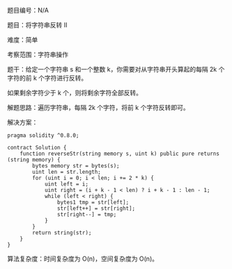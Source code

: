题目编号：N/A

题目：将字符串反转 II

难度：简单

考察范围：字符串操作

题干：给定一个字符串 s 和一个整数 k，你需要对从字符串开头算起的每隔 2k 个字符的前 k 个字符进行反转。

如果剩余字符少于 k 个，则将剩余字符全部反转。

解题思路：遍历字符串，每隔 2k 个字符，将前 k 个字符反转即可。

解决方案：

```solidity
pragma solidity ^0.8.0;

contract Solution {
    function reverseStr(string memory s, uint k) public pure returns (string memory) {
        bytes memory str = bytes(s);
        uint len = str.length;
        for (uint i = 0; i < len; i += 2 * k) {
            uint left = i;
            uint right = (i + k - 1 < len) ? i + k - 1 : len - 1;
            while (left < right) {
                bytes1 tmp = str[left];
                str[left++] = str[right];
                str[right--] = tmp;
            }
        }
        return string(str);
    }
}
```

算法复杂度：时间复杂度为 O(n)，空间复杂度为 O(n)。